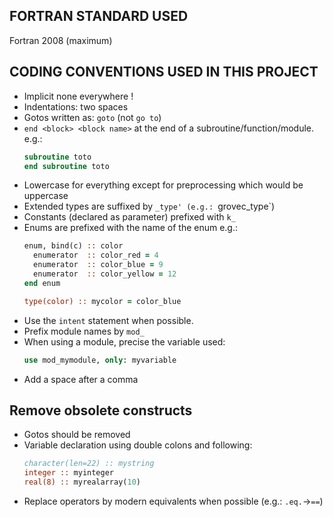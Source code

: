 ## FORTRAN STANDARD USED
Fortran 2008 (maximum)

## CODING CONVENTIONS USED IN THIS PROJECT
- Implicit none everywhere !
- Indentations: two spaces
- Gotos written as: `goto` (not `go to`)
- `end <block> <block name>` at the end of a subroutine/function/module.
  e.g.:
  ```fortran
  subroutine toto
  end subroutine toto
  ```
- Lowercase for everything except for preprocessing which would be uppercase
- Extended types are suffixed by `_type' (e.g.: `grovec_type`)
- Constants (declared as parameter) prefixed with `k_`
- Enums are prefixed with the name of the enum
  e.g.:
  ```fortran
  enum, bind(c) :: color
    enumerator  :: color_red = 4
    enumerator  :: color_blue = 9
    enumerator  :: color_yellow = 12
  end enum
  
  type(color) :: mycolor = color_blue
  ```
- Use the `intent` statement when possible.
- Prefix module names by `mod_`
- When using a module, precise the variable used:
  ```fortran
  use mod_mymodule, only: myvariable
  ```
- Add a space after a comma

  
## Remove obsolete constructs
- Gotos should be removed
- Variable declaration using double colons and following:
  ```fortran
  character(len=22) :: mystring
  integer :: myinteger
  real(8) :: myrealarray(10)
  ```
- Replace operators by modern equivalents when possible (e.g.: `.eq.`->`==`)
  
